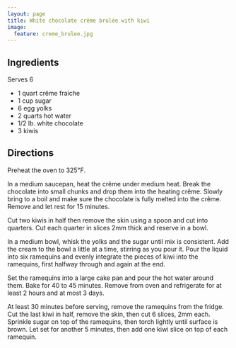 ```yaml
---
layout: page
title: White chocolate crême brulée with kiwi
image:
  feature: creme_brulee.jpg
---
```


Ingredients
-----------

Serves 6

- 1 quart crême fraiche
- 1 cup sugar
- 6 egg yolks
- 2 quarts hot water
- 1/2 lb. white chocolate
- 3 kiwis

Directions
----------

Preheat the oven to 325℉.

In a medium saucepan, heat the crême under medium heat. Break the chocolate into small chunks and drop them into the heating crême. Slowly bring to a boil and make sure the chocolate is fully melted into the crême. Remove and let rest for 15 minutes.

Cut two kiwis in half then remove the skin using a spoon and cut into quarters. Cut each quarter in slices 2mm thick and reserve in a bowl.

In a medium bowl, whisk the yolks and the sugar until mix is consistent. Add the cream to the bowl a little at a time, stirring as you pour it. Pour the liquid into six ramequins and evenly integrate the pieces of kiwi into the ramequins, first halfway through and again at the end.

Set the ramequins into a large cake pan and pour the hot water around them. Bake for 40 to 45 minutes. Remove from oven and refrigerate for at least 2 hours and at most 3 days.

At least 30 minutes before serving, remove the ramequins from the fridge. Cut the last kiwi in half, remove the skin, then cut 6 slices, 2mm each. Sprinkle sugar on top of the ramequins, then torch lightly until surface is brown. Let set for another 5 minutes, then add one kiwi slice on top of each ramequin.
